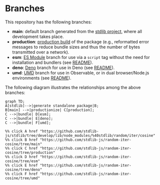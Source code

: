 <!--

@license Apache-2.0

Copyright (c) 2022 The Stdlib Authors.

Licensed under the Apache License, Version 2.0 (the "License");
you may not use this file except in compliance with the License.
You may obtain a copy of the License at

    http://www.apache.org/licenses/LICENSE-2.0

Unless required by applicable law or agreed to in writing, software
distributed under the License is distributed on an "AS IS" BASIS,
WITHOUT WARRANTIES OR CONDITIONS OF ANY KIND, either express or implied.
See the License for the specific language governing permissions and
limitations under the License.

-->

# Branches

This repository has the following branches:

-   **main**: default branch generated from the [stdlib project][stdlib-url], where all development takes place.
-   **production**: [production build][production-url] of the package (e.g., reformatted error messages to reduce bundle sizes and thus the number of bytes transmitted over a network).
-   **esm**: [ES Module][esm-url] branch for use via a `script` tag without the need for installation and bundlers (see [README][esm-readme]).
-   **deno**: [Deno][deno-url] branch for use in Deno (see [README][deno-readme]).
-   **umd**: [UMD][umd-url] branch for use in Observable, or in dual browser/Node.js environments (see [README][umd-readme]).

The following diagram illustrates the relationships among the above branches:

```mermaid
graph TD;
A[stdlib]-->|generate standalone package|B;
B[main] -->|productionize| C[production];
C -->|bundle| D[esm];
C -->|bundle| E[deno];
C -->|bundle| F[umd];

%% click A href "https://github.com/stdlib-js/stdlib/tree/develop/lib/node_modules/%40stdlib/random/iter/cosine"
%% click B href "https://github.com/stdlib-js/random-iter-cosine/tree/main"
%% click C href "https://github.com/stdlib-js/random-iter-cosine/tree/production"
%% click D href "https://github.com/stdlib-js/random-iter-cosine/tree/esm"
%% click E href "https://github.com/stdlib-js/random-iter-cosine/tree/deno"
%% click F href "https://github.com/stdlib-js/random-iter-cosine/tree/umd"
```

[stdlib-url]: https://github.com/stdlib-js/stdlib/tree/develop/lib/node_modules/%40stdlib/random/iter/cosine
[production-url]: https://github.com/stdlib-js/random-iter-cosine/tree/production
[deno-url]: https://github.com/stdlib-js/random-iter-cosine/tree/deno
[deno-readme]: https://github.com/stdlib-js/random-iter-cosine/blob/deno/README.md
[umd-url]: https://github.com/stdlib-js/random-iter-cosine/tree/umd
[umd-readme]: https://github.com/stdlib-js/random-iter-cosine/blob/umd/README.md
[esm-url]: https://github.com/stdlib-js/random-iter-cosine/tree/esm
[esm-readme]: https://github.com/stdlib-js/random-iter-cosine/blob/esm/README.md